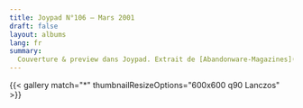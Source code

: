 ```yaml
---
title: Joypad N°106 — Mars 2001
draft: false
layout: albums
lang: fr
summary: 
  Couverture & preview dans Joypad. Extrait de [Abandonware-Magazines](https://abandonware-magazines.org/).
---
```

{{< gallery match="*" thumbnailResizeOptions="600x600 q90 Lanczos" >}}